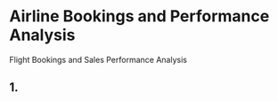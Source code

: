 # Airline Bookings and Performance Analysis
Flight Bookings and Sales Performance Analysis 

## 1. 
